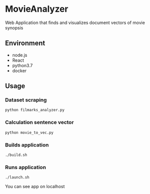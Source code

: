 # MovieAnalyzer
Web Application that finds and visualizes document vectors of movie synopsis

## Environment

- node.js
- React
- python3.7
- docker

## Usage

### Dataset scraping
```shell
python filmarks_analyzer.py
```

### Calculation sentence vector
```shell
python movie_to_vec.py
```

### Builds application
```shell
./build.sh
```

### Runs application
```shell
./launch.sh
```

You can see app on localhost
